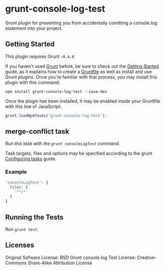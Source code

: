 # grunt-console-log-test

Grunt plugin for preventing you from accidentally comitting a console.log statement into your project.

## Getting Started
This plugin requires Grunt `~0.4.0`

If you haven't used [Grunt](http://gruntjs.com/) before, be sure to check out the [Getting Started](http://gruntjs.com/getting-started) guide, as it explains how to create a [Gruntfile](http://gruntjs.com/sample-gruntfile) as well as install and use Grunt plugins. Once you're familiar with that process, you may install this plugin with this command:

```shell
npm install grunt-console-log-test --save-dev
```

Once the plugin has been installed, it may be enabled inside your Gruntfile with this line of JavaScript:

```js
grunt.loadNpmTasks('grunt-console-log-test');
```

## merge-conflict task
_Run this task with the `grunt consoleLogTest` command._

Task targets, files and options may be specified according to the grunt [Configuring tasks](http://gruntjs.com/configuring-tasks) guide.

### Example

```js
'consoleLogTest': {
  files: [
    '**/*'
  ]
}
```

## Running the Tests
Run `grunt test`.

## Licenses
Original Sofware License: BSD
Grunt console.log Test License: Creative-Commons Share-Alike Attribution License

